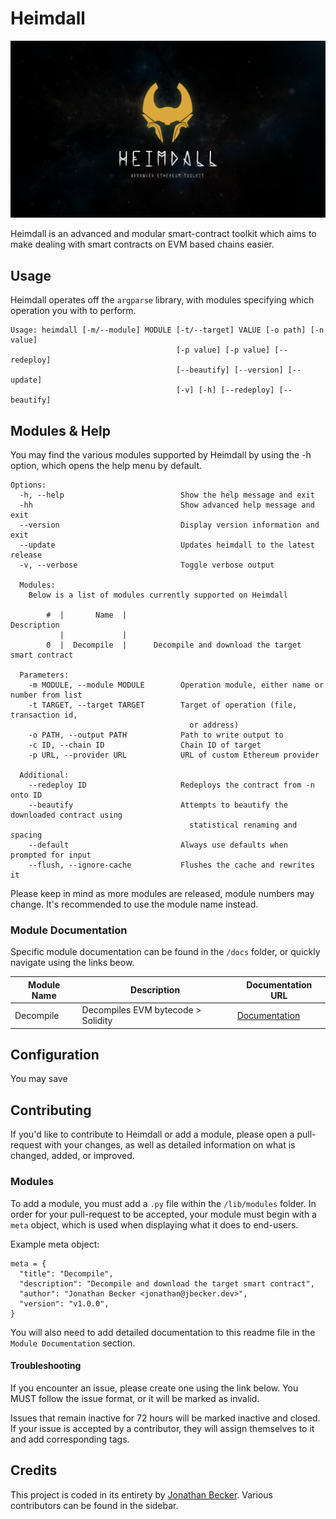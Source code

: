 
# Heimdall


![preview](https://github.com/Jon-Becker/heimdall/blob/main/preview.png?raw=true)

Heimdall is an advanced and modular smart-contract toolkit which aims to make dealing with smart contracts on EVM based chains easier. 

## Usage

Heimdall operates off the ``argparse`` library, with modules specifying which operation you with to perform.

```
Usage: heimdall [-m/--module] MODULE [-t/--target] VALUE [-o path] [-n value]
                                     [-p value] [-p value] [--redeploy]
                                     [--beautify] [--version] [--update]
                                     [-v] [-h] [--redeploy] [--beautify]
```

## Modules & Help

You may find the various modules supported by Heimdall by using the -h option, which opens the help menu by default.

```
Options:
  -h, --help                          Show the help message and exit
  -hh                                 Show advanced help message and exit
  --version                           Display version information and exit
  --update                            Updates heimdall to the latest release
  -v, --verbose                       Toggle verbose output

  Modules:
    Below is a list of modules currently supported on Heimdall

        #  |       Name  |                                           Description    
           |             |                                                      
        0  |  Decompile  |      Decompile and download the target smart contract

  Parameters:
    -m MODULE, --module MODULE        Operation module, either name or number from list
    -t TARGET, --target TARGET        Target of operation (file, transaction id,
                                        or address)
    -o PATH, --output PATH            Path to write output to
    -c ID, --chain ID                 Chain ID of target
    -p URL, --provider URL            URL of custom Ethereum provider

  Additional:
    --redeploy ID                     Redeploys the contract from -n onto ID
    --beautify                        Attempts to beautify the downloaded contract using
                                        statistical renaming and spacing
    --default                         Always use defaults when prompted for input
    --flush, --ignore-cache           Flushes the cache and rewrites it
```

Please keep in mind as more modules are released, module numbers may change. It's recommended to use the module name instead.

### Module Documentation

Specific module documentation can be found in the ``/docs`` folder, or quickly navigate using the links beow.

| Module Name | Description | Documentation URL |
| ----------- | ----------- | ----------------- |
| Decompile   | Decompiles EVM bytecode > Solidity | [Documentation](https://github.com/Jon-Becker/heimdall/blob/main/docs/decompile.md)

## Configuration

You may save 

## Contributing

If you'd like to contribute to Heimdall or add a module, please open a pull-request with your changes, as well as detailed information on what is changed, added, or improved.

### Modules

To add a module, you must add a ``.py`` file within the ``/lib/modules`` folder. In order for your pull-request to be accepted, your module must begin with a ``meta`` object, which is used when displaying what it does to end-users.

Example meta object:
```
meta = {
  "title": "Decompile",
  "description": "Decompile and download the target smart contract",
  "author": "Jonathan Becker <jonathan@jbecker.dev>",
  "version": "v1.0.0",
}
```

You will also need to add detailed documentation to this readme file in the ``Module Documentation`` section.

#### Troubleshooting

If you encounter an issue, please create one using the link below. You MUST follow the issue format, or it will be marked as invalid.

Issues that remain inactive for 72 hours will be marked inactive and closed. If your issue is accepted by a contributor, they will assign themselves to it and add corresponding tags.

## Credits
This project is coded in its entirety by [Jonathan Becker](https://jbecker.dev). Various contributors can be found in the sidebar.

